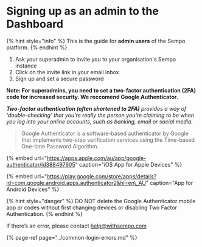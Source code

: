 # Signing up as an admin to the Dashboard

{% hint style="info" %}
This is the guide for **admin users** of the Sempo platform.
{% endhint %}

1. Ask your superadmin to invite you to your organisation's Sempo instance
2. Click on the invite link in your email inbox
3. Sign up and set a secure password

**Note: For superadmins, you need to set a two-factor authentication \(2FA\) code for increased security. We reccomend Google Authenticator.**

_**Two-factor authentication \(often shortened to 2FA\)** provides a way of 'double-checking' that you’re really the person you’re claiming to be when you log into your online accounts, such as banking, email or social media._

> Google Authenticator is a software-based authenticator by Google that implements two-step verification services using the Time-based One-time Password Algorithm.

{% embed url="https://apps.apple.com/au/app/google-authenticator/id388497605" caption="iOS App for Apple Devices" %}

{% embed url="https://play.google.com/store/apps/details?id=com.google.android.apps.authenticator2&hl=en\_AU" caption="App for Android Devices" %}

{% hint style="danger" %}
DO NOT delete the Google Authenticator mobile app or codes without first changing devices or disabling Two Factor Authentication.
{% endhint %}

If there’s an error, please contact [help@withsempo.com](mailto:help@withsempo.com)

{% page-ref page="../common-login-errors.md" %}





